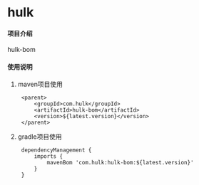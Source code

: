 # hulk

#### 项目介绍
hulk-bom



#### 使用说明

1. maven项目使用

        <parent>
            <groupId>com.hulk</groupId>
            <artifactId>hulk-bom</artifactId>
            <version>${latest.version}</version>
        </parent>

2. gradle项目使用

        dependencyManagement {
            imports {
                mavenBom 'com.hulk:hulk-bom:${latest.version}'
            }
        }
